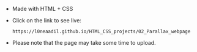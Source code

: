 - Made with HTML + CSS 

- Click on the link to see live:

      https://l0neaadil.github.io/HTML_CSS_projects/02_Parallax_webpage
     
- Please note that the page may take some time to upload.

